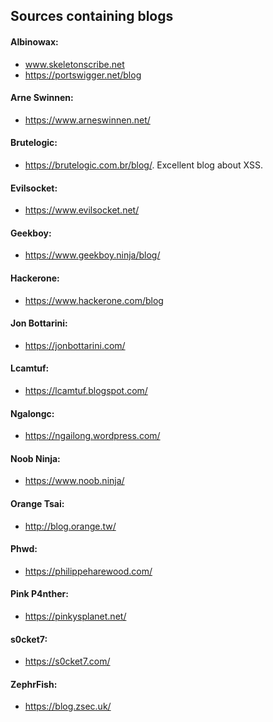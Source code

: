 ## Sources containing blogs

#### Albinowax:
  * www.skeletonscribe.net
  * https://portswigger.net/blog
  
#### Arne Swinnen:
  * https://www.arneswinnen.net/
  
#### Brutelogic:
  * https://brutelogic.com.br/blog/. Excellent blog about XSS.
  
#### Evilsocket:
  * https://www.evilsocket.net/
  
#### Geekboy:
  * https://www.geekboy.ninja/blog/
  
#### Hackerone:
  * https://www.hackerone.com/blog
  
#### Jon Bottarini:
  * https://jonbottarini.com/

#### Lcamtuf:
  * https://lcamtuf.blogspot.com/
  
#### Ngalongc:
  * https://ngailong.wordpress.com/
  
#### Noob Ninja:
  * https://www.noob.ninja/

#### Orange Tsai:
  * http://blog.orange.tw/

#### Phwd:
  * https://philippeharewood.com/

#### Pink P4nther:
  * https://pinkysplanet.net/
  
#### s0cket7:
  * https://s0cket7.com/

#### ZephrFish:
  * https://blog.zsec.uk/
